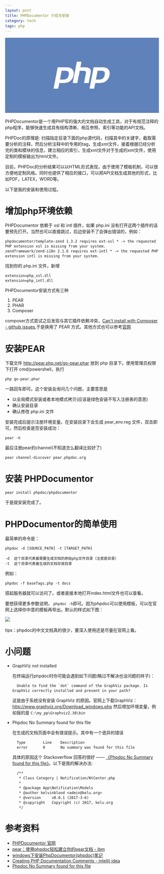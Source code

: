 ```yaml
---
layout: post
title: PHPDocumentor 介绍与安装
category: tech
tags: php
---
```


![](/assets/img/php.jpg)

PHPDocumentor是一个用PHP写的强大的文档自动生成工具，对于有规范注释的php程序，能够快速生成具有结构清晰、相互参照、索引等功能的API文档。

PHPDoc的原理是: 扫描指定目录下面的php源代码，扫描其中的关键字，截取需要分析的注释，然后分析注释中的专用的tag，生成xml文件，接着根据已经分析完的类和模块的信息，建立相应的索引，生成xml文件对于生成的xml文件，使用定制的模板输出为html文件。 

目前，PHPDoc的分析结果可以以HTML形式表现，由于使用了模板机制，可以很方便地定制风格。同时也提供了相应的接口，可以把API文档生成其他的形式，比如PDF，LATEX，WORD等。

以下是我的安装和使用过程。 

# 增加php环境依赖

PHPDocumentor 依赖于 xsl 和 intl 插件，如果 php.ini 没有打开这两个插件的话要预先打开。当然也可以直接跳过，后边安装不了会弹出错误的，例如：

    phpdocumentor/template-zend 1.3.2 requires ext-xsl * -> the requested PHP extension xsl is missing from your system.
    zendframework/zend-i18n 2.1.6 requires ext-intl * -> the requested PHP extension intl is missing from your system.

找到你的 php.ini 文件，新增

    extension=php_xsl.dll
    extension=php_intl.dll

PHPDocumentor安装方式有三种

1. PEAR
1. PHAR
1. Composer

composer方式尝试之后发现与其它插件依赖冲突，[Can't install with Composer - github issues][composer_conflict],于是换用了 PEAR 方式。其他方式也可以参考[官网][phpdoc_install]

# 安装PEAR

下载文件 <http://pear.php.net/go-pear.phar> 放到 php 目录下。使用管理员权限下打开 cmd/powershell，执行 

    php go-pear.phar

一路回车即可。这个安装会询问几个问题，主要意思是

* 以全局模式安装或者本地模式拷贝(应该是绿色安装不写入注册表的意思)
* 确认安装目录
* 确认修改 php.ini 文件

安装完成后提示注册环境变量。在安装目录下会生成 pear_env.reg 文件，双击即可。然后检查是否安装成功：

    pear -h
    
最后注册pear的channel(不知道怎么翻译比较好了)
    
    pear channel-discover pear.phpdoc.org
    
# 安装 PHPDocumentor

    pear install phpdoc/phpdocumentor

于是就安装完成了。

# PHPDocumentor的简单使用

最简单的命令是：

    phpdoc -d [SOURCE_PATH] -t [TARGET_PATH]
    
    -d  这个目录代表着需要生成文档的原始php文件目录（注意是目录） 
    -t  这个目录代表着生成的文档存放目录

例如：

    phpdoc -f baseTags.php -t docs
    
搭起服务器就可以访问了。或者直接本地打开index.html文件也可以查看。

要想获得更多参数说明， `phpdoc -h`即可。因为phpdoc可以使用模板，可以在官网上选择你中意的模板再导出。默认的样式如下图：

![](https://phpdoc.org/bundles/phpdocumentorwebsite/images/templates/clean.png)

tips：phpdoc的中文文档真的很少，要深入使用还是尽量在官网上看。
    
# 小问题    
    
* GraphViz not installed

    在终端运行phpdoc时你可能会遇到如下问题(略过不解决也没问题的样子)：
        
        Unable to find the `dot` command of the GraphViz package. Is GraphViz correctly installed and present in your path?
            
    这是由于系统没有安装 GraphViz 的原因。官网上下载GraphViz：<http://www.graphviz.org/Download_windows.php>
    然后增加环境变量，例如我的是 `C:\my_pp\Graphviz2.38\bin`

* Phpdoc No Summary found for this file
  
    在生成的文档页面中会有错误提示。其中有一个诡异的错误
  
        Type        Line    Description
        error       0       No summary was found for this file  
    
    具体的原因这个 Stackoverflow 回答的很好 —— [《Phpdoc No Summary found for this file》][stack]。以下是我的解决办法:

        /**
         * Class Category | Notification/NtCenter.php
         *
         * @package App\Notification\Models
         * @author kelvinblood <admin@kelu.org>
         * @version     v0.0.1 (2017-3-6)
         * @copyright   Copyright (c) 2017, kelu.org
         */
   

# 参考资料

* [PHPDocumentor 官网](https://phpdoc.org)
* [pear：使用phpdoc轻松建立你的pear文档 - ibm](https://www.ibm.com/developerworks/cn/linux/sdk/php/pear3/)
* [windows下安装PhpDocumentor(phpdoc)笔记](http://www.cnblogs.com/52fhy/p/3979894.html)
* [Creating PHP Documentation Comments - intellij idea](https://www.jetbrains.com/help/idea/2016.3/creating-php-documentation-comments.html)
* [Phpdoc No Summary found for this file][stack]

[phpdoc_install]: https://www.phpdoc.org/docs/latest/getting-started/installing.html
[composer_conflict]: https://github.com/phpDocumentor/phpDocumentor2/issues/1738
[stack]: http://stackoverflow.com/questions/21312643/phpdoc-no-summary-found-for-this-file